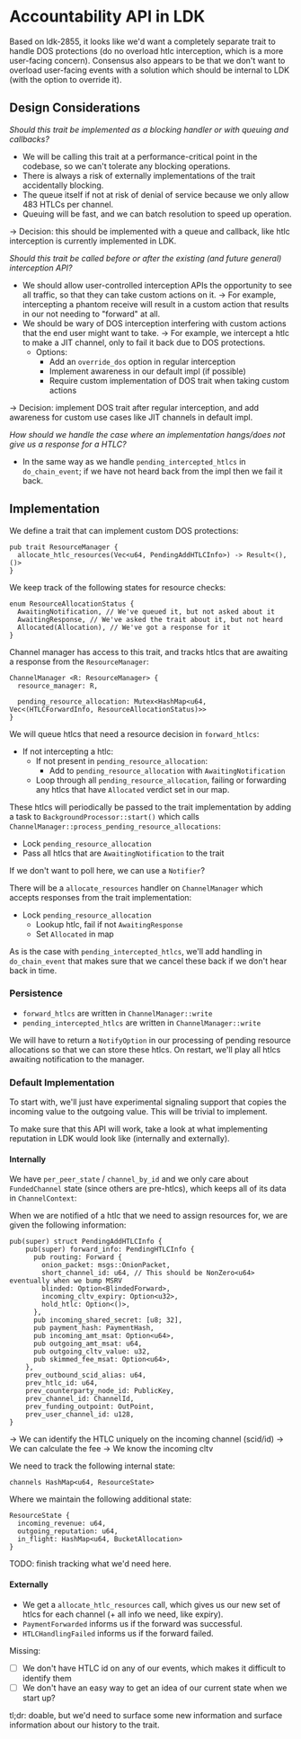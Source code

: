 # Accountability API in LDK

Based on ldk-2855, it looks like we'd want a completely separate trait
to handle DOS protections (do no overload htlc interception, which is
a more user-facing concern). Consensus also appears to be that we don't
want to overload user-facing events with a solution which should be
internal to LDK (with the option to override it).

## Design Considerations

*Should this trait be implemented as a blocking handler or with queuing
and callbacks?*
- We will be calling this trait at a performance-critical point in the
  codebase, so we can't tolerate any blocking operations.
- There is always a risk of externally implementations of the trait
  accidentally blocking.
- The queue itself if not at risk of denial of service because we only
  allow 483 HTLCs per channel.
- Queuing will be fast, and we can batch resolution to speed up
  operation.

-> Decision: this should be implemented with a queue and callback, like
   htlc interception is currently implemented in LDK.

*Should this trait be called before or after the existing (and future
general) interception API?*
- We should allow user-controlled interception APIs the opportunity to
  see all traffic, so that they can take custom actions on it.
  -> For example, intercepting a phantom receive will result in a
     custom action that results in our not needing to "forward" at all.
- We should be wary of DOS interception interfering with custom actions
  that the end user might want to take.
  -> For example, we intercept a htlc to make a JIT channel, only to
     fail it back due to DOS protections.
  - Options:
    - Add an `override_dos` option in regular interception
    - Implement awareness in our default impl (if possible)
    - Require custom implementation of DOS trait when taking custom
      actions

-> Decision: implement DOS trait after regular interception, and add
   awareness for custom use cases like JIT channels in default impl.

*How should we handle the case where an implementation hangs/does not
give us a response for a HTLC?*
- In the same way as we handle `pending_intercepted_htlcs` in
  `do_chain_event`; if we have not heard back from the impl then we
  fail it back.

## Implementation

We define a trait that can implement custom DOS protections:
```
pub trait ResourceManager {
  allocate_htlc_resources(Vec<u64, PendingAddHTLCInfo>) -> Result<(), ()>
}
```

We keep track of the following states for resource checks:
```
enum ResourceAllocationStatus {
  AwaitingNotification, // We've queued it, but not asked about it
  AwaitingResponse, // We've asked the trait about it, but not heard
  Allocated(Allocation), // We've got a response for it
}
```
Channel manager has access to this trait, and tracks htlcs that are
awaiting a response from the `ResourceManager`:
```
ChannelManager <R: ResourceManager> {
  resource_manager: R,

  pending_resource_allocation: Mutex<HashMap<u64, Vec<(HTLCForwardInfo, ResourceAllocationStatus)>>
}
```

We will queue htlcs that need a resource decision in `forward_htlcs`:
- If not intercepting a htlc:
  - If not present in `pending_resource_allocation`:
    - Add to `pending_resource_allocation` with `AwaitingNotification`
  - Loop through all `pending_resource_allocation`, failing or forwarding
    any htlcs that have `Allocated` verdict set in our map.

These htlcs will periodically be passed to the trait implementation
by adding a task to `BackgroundProcessor::start()` which calls
`ChannelManager::process_pending_resource_allocations`:
- Lock `pending_resource_allocation`
- Pass all htlcs that are `AwaitingNotification` to the trait

If we don't want to poll here, we can use a `Notifier`?

There will be a `allocate_resources` handler on `ChannelManager` which
accepts responses from the trait implementation:
- Lock `pending_resource_allocation`
  - Lookup htlc, fail if not `AwaitingResponse`
  - Set `Allocated` in map

As is the case with `pending_intercepted_htlcs`, we'll add handling
in `do_chain_event` that makes sure that we cancel these back if we
don't hear back in time.

### Persistence

- `forward_htlcs` are written in `ChannelManager::write`
- `pending_intercepted_htlcs` are written in `ChannelManager::write`

We will have to return a `NotifyOption` in our processing of pending
resource allocations so that we can store these htlcs. On restart,
we'll play all htlcs awaiting notification to the manager.

### Default Implementation

To start with, we'll just have experimental signaling support that
copies the incoming value to the outgoing value. This will be trivial
to implement.

To make sure that this API will work, take a look at what implementing
reputation in LDK would look like (internally and externally).

#### Internally

We have `per_peer_state` / `channel_by_id` and we only care about
`FundedChannel` state (since others are pre-htlcs), which keeps all
of its data in `ChannelContext`:

When we are notified of a htlc that we need to assign resources for,
we are given the following information:
```
pub(super) struct PendingAddHTLCInfo {
	pub(super) forward_info: PendingHTLCInfo {
	  pub routing: Forward {
		onion_packet: msgs::OnionPacket,
		short_channel_id: u64, // This should be NonZero<u64> eventually when we bump MSRV
		blinded: Option<BlindedForward>,
		incoming_cltv_expiry: Option<u32>,
		hold_htlc: Option<()>,
	  },
	  pub incoming_shared_secret: [u8; 32],
	  pub payment_hash: PaymentHash,
	  pub incoming_amt_msat: Option<u64>,
	  pub outgoing_amt_msat: u64,
	  pub outgoing_cltv_value: u32,
	  pub skimmed_fee_msat: Option<u64>,
    },
	prev_outbound_scid_alias: u64,
	prev_htlc_id: u64,
	prev_counterparty_node_id: PublicKey,
	prev_channel_id: ChannelId,
	prev_funding_outpoint: OutPoint,
	prev_user_channel_id: u128,
}

```
-> We can identify the HTLC uniquely on the incoming channel (scid/id)
-> We can calculate the fee
-> We know the incoming cltv

We need to track the following internal state:
```
channels HashMap<u64, ResourceState>
```

Where we maintain the following additional state:
```
ResourceState {
  incoming_revenue: u64,
  outgoing_reputation: u64,
  in_flight: HashMap<u64, BucketAllocation> 
}
```

TODO: finish tracking what we'd need here.

#### Externally

- We get a `allocate_htlc_resources` call, which gives us our new set
  of htlcs for each channel (+ all info we need, like expiry).
- `PaymentForwarded` informs us if the forward was successful.
- `HTLCHandlingFailed` informs us if the forward failed.

Missing:
- [ ] We don't have HTLC id on any of our events, which makes it
      difficult to identify them
- [ ] We don't have an easy way to get an idea of our current state
      when we start up?

tl;dr: doable, but we'd need to surface some new information and surface
information about our history to the trait.
